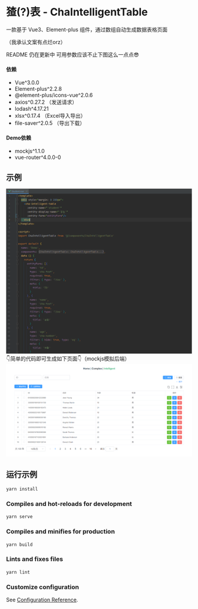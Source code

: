 # 猹(?)表 - ChaIntelligentTable
一款基于 Vue3、Element-plus 组件，通过数组自动生成数据表格页面

（我承认文案有点烂orz）

README 仍在更新中 可用参数应该不止下图这么一点点😎

#### 依赖
+ Vue^3.0.0
+ Element-plus^2.2.8
+ @element-plus/icons-vue^2.0.6
+ axios^0.27.2 （发送请求）
+ lodash^4.17.21
+ xlsx^0.17.4 （Excel导入导出）
+ file-saver^2.0.5 （导出下载）
#### Demo依赖
+ mockjs^1.1.0
+ vue-router^4.0.0-0

## 示例
![生成代码](imgs/2.png)
👇简单的代码即可生成如下页面👇（mockjs模拟后端）
![预览图片](imgs/1.png)

## 运行示例
```
yarn install
```

### Compiles and hot-reloads for development
```
yarn serve
```

### Compiles and minifies for production
```
yarn build
```

### Lints and fixes files
```
yarn lint
```

### Customize configuration
See [Configuration Reference](https://cli.vuejs.org/config/).
